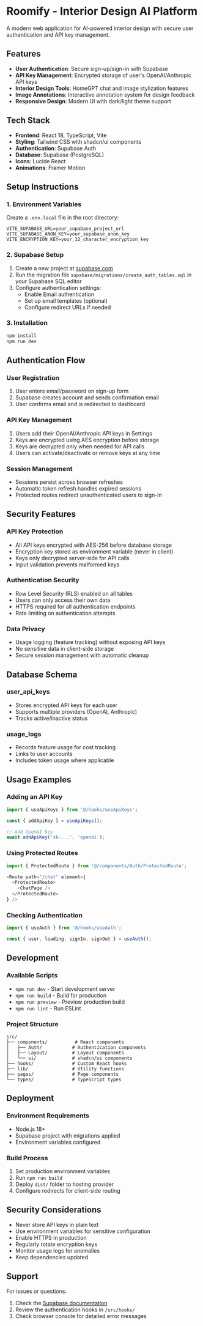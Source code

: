 # Roomify - Interior Design AI Platform

A modern web application for AI-powered interior design with secure user authentication and API key management.

## Features

- **User Authentication**: Secure sign-up/sign-in with Supabase
- **API Key Management**: Encrypted storage of user's OpenAI/Anthropic API keys
- **Interior Design Tools**: HomeGPT chat and image stylization features
- **Image Annotations**: Interactive annotation system for design feedback
- **Responsive Design**: Modern UI with dark/light theme support

## Tech Stack

- **Frontend**: React 18, TypeScript, Vite
- **Styling**: Tailwind CSS with shadcn/ui components
- **Authentication**: Supabase Auth
- **Database**: Supabase (PostgreSQL)
- **Icons**: Lucide React
- **Animations**: Framer Motion

## Setup Instructions

### 1. Environment Variables

Create a `.env.local` file in the root directory:

```env
VITE_SUPABASE_URL=your_supabase_project_url
VITE_SUPABASE_ANON_KEY=your_supabase_anon_key
VITE_ENCRYPTION_KEY=your_32_character_encryption_key
```

### 2. Supabase Setup

1. Create a new project at [supabase.com](https://supabase.com)
2. Run the migration file `supabase/migrations/create_auth_tables.sql` in your Supabase SQL editor
3. Configure authentication settings:
   - Enable Email authentication
   - Set up email templates (optional)
   - Configure redirect URLs if needed

### 3. Installation

```bash
npm install
npm run dev
```

## Authentication Flow

### User Registration
1. User enters email/password on sign-up form
2. Supabase creates account and sends confirmation email
3. User confirms email and is redirected to dashboard

### API Key Management
1. Users add their OpenAI/Anthropic API keys in Settings
2. Keys are encrypted using AES encryption before storage
3. Keys are decrypted only when needed for API calls
4. Users can activate/deactivate or remove keys at any time

### Session Management
- Sessions persist across browser refreshes
- Automatic token refresh handles expired sessions
- Protected routes redirect unauthenticated users to sign-in

## Security Features

### API Key Protection
- All API keys encrypted with AES-256 before database storage
- Encryption key stored as environment variable (never in client)
- Keys only decrypted server-side for API calls
- Input validation prevents malformed keys

### Authentication Security
- Row Level Security (RLS) enabled on all tables
- Users can only access their own data
- HTTPS required for all authentication endpoints
- Rate limiting on authentication attempts

### Data Privacy
- Usage logging (feature tracking) without exposing API keys
- No sensitive data in client-side storage
- Secure session management with automatic cleanup

## Database Schema

### user_api_keys
- Stores encrypted API keys for each user
- Supports multiple providers (OpenAI, Anthropic)
- Tracks active/inactive status

### usage_logs
- Records feature usage for cost tracking
- Links to user accounts
- Includes token usage where applicable

## Usage Examples

### Adding an API Key
```typescript
import { useApiKeys } from '@/hooks/useApiKeys';

const { addApiKey } = useApiKeys();

// Add OpenAI key
await addApiKey('sk-...', 'openai');
```

### Using Protected Routes
```typescript
import { ProtectedRoute } from '@/components/Auth/ProtectedRoute';

<Route path="/chat" element={
  <ProtectedRoute>
    <ChatPage />
  </ProtectedRoute>
} />
```

### Checking Authentication
```typescript
import { useAuth } from '@/hooks/useAuth';

const { user, loading, signIn, signOut } = useAuth();
```

## Development

### Available Scripts
- `npm run dev` - Start development server
- `npm run build` - Build for production
- `npm run preview` - Preview production build
- `npm run lint` - Run ESLint

### Project Structure
```
src/
├── components/          # React components
│   ├── Auth/           # Authentication components
│   ├── Layout/         # Layout components
│   └── ui/             # shadcn/ui components
├── hooks/              # Custom React hooks
├── lib/                # Utility functions
├── pages/              # Page components
└── types/              # TypeScript types
```

## Deployment

### Environment Requirements
- Node.js 18+
- Supabase project with migrations applied
- Environment variables configured

### Build Process
1. Set production environment variables
2. Run `npm run build`
3. Deploy `dist/` folder to hosting provider
4. Configure redirects for client-side routing

## Security Considerations

- Never store API keys in plain text
- Use environment variables for sensitive configuration
- Enable HTTPS in production
- Regularly rotate encryption keys
- Monitor usage logs for anomalies
- Keep dependencies updated

## Support

For issues or questions:
1. Check the [Supabase documentation](https://supabase.com/docs)
2. Review the authentication hooks in `/src/hooks/`
3. Check browser console for detailed error messages